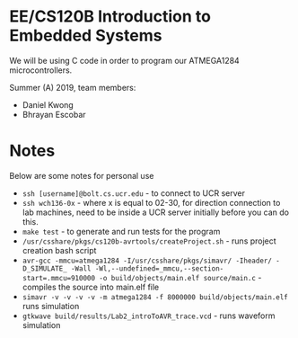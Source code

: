 # EE/CS120B Introduction to Embedded Systems
We will be using C code in order to program our ATMEGA1284 microcontrollers.

Summer (A) 2019, team members:
* Daniel Kwong
* Bhrayan Escobar

# Notes
Below are some notes for personal use
* `ssh [username]@bolt.cs.ucr.edu` - to connect to UCR server
* `ssh wch136-0x` - where x is equal to 02-30, for direction connection to lab machines, need to be inside a UCR server initially before you can do this.
* `make test` - to generate and run tests for the program
* `/usr/csshare/pkgs/cs120b-avrtools/createProject.sh` - runs project creation bash script
* `avr-gcc -mmcu=atmega1284 -I/usr/csshare/pkgs/simavr/ -Iheader/ -D_SIMULATE_ -Wall -Wl,--undefined=_mmcu,--section-start=.mmcu=910000 -o build/objects/main.elf source/main.c` - compiles the source into main.elf file
* `simavr -v -v -v -v -m atmega1284 -f 8000000 build/objects/main.elf` runs simulation
* `gtkwave build/results/Lab2_introToAVR_trace.vcd` - runs waveform simulation
